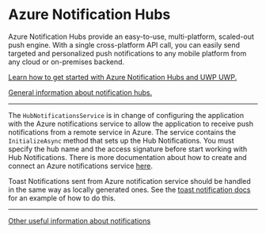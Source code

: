 ﻿# Azure Notification Hubs

Azure Notification Hubs provide an easy-to-use, multi-platform, scaled-out push engine. With a single cross-platform API call, you can easily send targeted and personalized push notifications to any mobile platform from any cloud or on-premises backend.

[Learn how to get started with Azure Notification Hubs and UWP UWP.](https://docs.microsoft.com/azure/notification-hubs/notification-hubs-windows-store-dotnet-get-started-wns-push-notification)

[General information about notification hubs.](https://docs.microsoft.com/azure/notification-hubs/notification-hubs-push-notification-overview)

---

The `HubNotificationsService` is in change of configuring the application with the Azure notifications service to allow the application to receive push notifications from a remote service in Azure. The service contains the `InitializeAsync` method that sets up the Hub Notifications. You must specify the hub name and the access signature before start working with Hub Notifications. There is more documentation about how to create and connect an Azure notifications service [here](https://docs.microsoft.com/azure/app-service-mobile/app-service-mobile-windows-store-dotnet-get-started-push).

Toast Notifications sent from Azure notification service should be handled in the same way as locally generated ones. See the [toast notification docs](./toast-notifications.md) for an example of how to do this.

---

[Other useful information about notifications](../notifications.md#other-useful-links-about-notifications)
